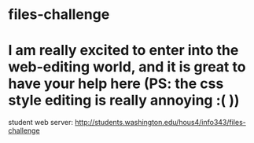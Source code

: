 <!-- SONGQI HOU -->
# files-challenge
# I am really excited to enter into the web-editing world, and it is great to have your help here (PS: the css style editing is really annoying :( ))

student web server:
http://students.washington.edu/hous4/info343/files-challenge